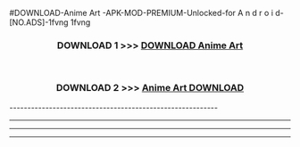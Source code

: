 #DOWNLOAD-Anime Art -APK-MOD-PREMIUM-Unlocked-for A n d r o i d-[NO.ADS]-1fvng 1fvng 



<div align="center">

<h3>DOWNLOAD 1 >>> <a href="https://t.co/FKmqrqFo6t??judul=Anime Art ">DOWNLOAD Anime Art </a></h3><br>

<h3>DOWNLOAD 2 >>> <a href="https://t.co/FKmqrqFo6t??judul=Anime Art ">Anime Art  DOWNLOAD </a></h3>

</div>
----------------------------------------------------------

----------------------------------------------------------

----------------------------------------------------------

----------------------------------------------------------



